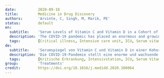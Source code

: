 ```yaml
---
date:          2020-09-18
title:         Medicine in Drug Discovery
authors:       'Arvinte, C, Singh, M, Marik, PE'
status:        default
en:
  subtitle:    'Serum Levels of Vitamin C and Vitamin D in a Cohort of Critically Ill COVID-19 Patients of a North American Community Hospital Intensive Care Unit in May 2020: A Pilot Study'
  description: 'The COVID-19 pandemic has placed an enormous and growing burden on the population and health infrastructure, warranting innovative ways to mitigate risk of contracting and developing severe forms of this disease. A growing body of literature raises the issue of vitamin C and vitamin D as a risk-assessment tool, and therapeutic option, in COVID-19. The objective of this pilot study was to measure serum vitamin C and vitamin D levels in a cohort of patients with critical COVID-19 illness in our community hospital ICU, correlate with other illness risk factors (age, BMI, HgbA1c, smoking status), generate hypotheses, and suggest further therapeutic intervention studies. This pilot study included all 21 critically ill COVID-19 patients hospitalized in May 2020 in the ICU of North Suburban Medical Center, Thornton, Colorado, in whose care the principal investigator (C.A.) was involved. We measured patients’ serum vitamin C and vitamin D levels, and standard risk factors like age, BMI, HbA1c, and smoking status. Variables in this study were gauged using descriptive statistics. Of 21 critically ill COVID-19 patients (15 males and 6 females, 17 Hispanic and 4 Caucasian, of median age 61 years, range 20–94), there were 11 survivors. Serum levels of vitamin C and vitamin D were low in most of our critically ill COVID-19 ICU patients. Older age and low vitamin C level appeared co-dependent risk factors for mortality from COVID-19 in our sample. Insulin resistance and obesity were prevalent in our small cohort, but smoking was not. Our pilot study found low serum levels of vitamin C and vitamin D in most of our critically ill COVID-19 ICU patients. Older age and low vitamin C level appeared co-dependent risk factors for mortality. Many were also insulin-resistant or diabetic, overweight or obese, known as independent risk factors for low vitamin C and vitamin D levels, and for COVID-19. These findings suggest the need to further explore whether caring for COVID-19 patients ought to routinely include measuring and correcting serum vitamin C and vitamin D levels, and whether treating critically ill COVID-19 warrants acute parenteral vitamin C and vitamin D replacement.'
  tags:        [Critical illness, Intensive care unit, ICU, Serum vitamin C, Serum vitamin D, Age, Body mass index, BMI, HbA1c, glycated hemoglobin]
de:
  subtitle:    'Serumspiegel von Vitamin C und Vitamin D in einer Kohorte schwerkranker COVID-19-Patienten einer Intensivstation eines nordamerikanischen Gemeinschaftskrankenhauses im Mai 2020: Eine Pilotstudie'
  description: 'Die COVID-19-Pandemie stellt eine enorme und wachsende Belastung für die Bevölkerung und die Gesundheitsinfrastruktur dar, so dass innovative Wege gefunden werden müssen, um das Risiko der Ansteckung und der Entwicklung schwerer Formen dieser Krankheit zu mindern. Eine wachsende Zahl von Veröffentlichungen befasst sich mit Vitamin C und Vitamin D als Instrument zur Risikobewertung und als therapeutische Option bei COVID-19. Ziel dieser Pilotstudie war, die Serum-Vitamin-C- und Vitamin-D-Spiegel bei einer Kohorte von Patienten mit einer kritischen COVID-19-Erkrankung auf der Intensivstation unseres Gemeinschaftskrankenhauses zu messen, mit anderen Krankheitsrisikofaktoren (Alter, BMI, HgbA1c, Raucherstatus) zu korrelieren, Hypothesen aufzustellen und weitere therapeutische Interventionsstudien vorzuschlagen. Diese Pilotstudie umfasste alle 21 kritisch kranken COVID-19-Patienten, die im Mai 2020 auf der Intensivstation des North Suburban Medical Center in Thornton, Colorado, stationär behandelt wurden und an deren Betreuung der leitende Prüfarzt (C.A.) beteiligt war. Wir haben die Serum-Vitamin-C- und Vitamin-D-Spiegel der Patienten sowie Standardrisikofaktoren wie Alter, BMI, HbA1c und Raucherstatus gemessen. Die Variablen in dieser Studie wurden mit Hilfe der deskriptiven Statistik erfasst. Von 21 kritisch kranken COVID-19-Patienten (15 Männer und 6 Frauen, 17 hispanische und 4 kaukasische, mittleres Alter 61 Jahre, Spanne 20-94) überlebten 11. Die Serumspiegel von Vitamin C und Vitamin D waren bei den meisten unserer schwerkranken COVID-19-Intensivpatienten niedrig. Höheres Alter und ein niedriger Vitamin-C-Spiegel schienen in unserer Stichprobe ko-abhängige Risikofaktoren für die Sterblichkeit durch COVID-19 zu sein. Insulinresistenz und Fettleibigkeit waren in unserer kleinen Kohorte weit verbreitet, Rauchen hingegen nicht. In unserer Pilotstudie wurden bei den meisten unserer schwerkranken COVID-19-Intensivpatienten niedrige Serumspiegel von Vitamin C und Vitamin D festgestellt. Älteres Alter und ein niedriger Vitamin-C-Spiegel schienen ko-abhängige Risikofaktoren für die Sterblichkeit zu sein. Viele waren auch insulinresistent oder diabetisch, übergewichtig oder fettleibig, was als unabhängige Risikofaktoren für niedrige Vitamin-C- und Vitamin-D-Spiegel und für COVID-19 bekannt ist. Diese Ergebnisse legen die Notwendigkeit nahe, weiter zu untersuchen, ob die Versorgung von COVID-19-Patienten die routinemäßige Messung und Korrektur des Serum-Vitamin-C- und Vitamin-D-Spiegels einschließen sollte und ob die Behandlung schwerkranker COVID-19-Patienten eine akute parenterale Vitamin-C- und Vitamin-D-Substitution rechtfertigt.' 
  tags:        [Kritische Erkrankung, Intensivstation, ICU, Serum Vitamin C, Serum Vitamin D, Alter, Body Mass Index, BMI, HbA1c, glykiertes Hämoglobin]
group:         'Treatments'
credit:        https://doi.org/10.1016/j.medidd.2020.100064
---
```

